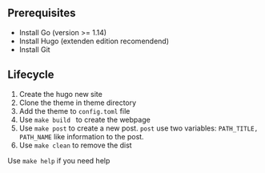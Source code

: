 ## Prerequisites
* Install Go (version >= 1.14)
* Install Hugo (extenden edition recomendend)
* Install Git

## Lifecycle
1. Create the hugo new site
2. Clone the theme in theme directory
3. Add the theme to `config.toml` file
4. Use `make build ` to create the webpage
5. Use `make post` to create a new post. `post` use two variables: `PATH_TITLE, PATH_NAME` like information to the post.
5. Use `make clean` to remove the dist

Use `make help` if you need help
